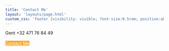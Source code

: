 ```yaml
---
title: 'Contact Me'
layout: 'layouts/page.html'
custom_css: 'footer {visibility: visible; font-size:0.5rem; position:absolute;bottom:1rem;} p {font-size: 2.5em} main {margin-top: 15%;}'
---
```


Gent
+32 471 76 84 49
<br><br>
<a href="mailto:info@margaux.dev" style="color:white;background-color:#F9A826">Contact Me<a>
